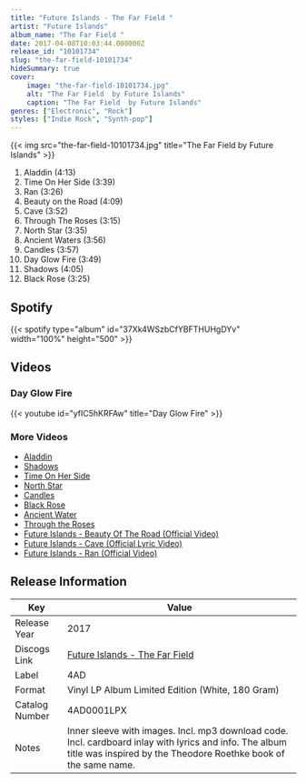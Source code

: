 ```yaml
---
title: "Future Islands - The Far Field "
artist: "Future Islands"
album_name: "The Far Field "
date: 2017-04-08T10:03:44.000000Z
release_id: "10101734"
slug: "the-far-field-10101734"
hideSummary: true
cover:
    image: "the-far-field-10101734.jpg"
    alt: "The Far Field  by Future Islands"
    caption: "The Far Field  by Future Islands"
genres: ["Electronic", "Rock"]
styles: ["Indie Rock", "Synth-pop"]
---
```


{{< img src="the-far-field-10101734.jpg" title="The Far Field  by Future Islands" >}}

<!-- section break -->

1. Aladdin (4:13)
2. Time On Her Side (3:39)
3. Ran (3:26)
4. Beauty on the Road (4:09)
5. Cave (3:52)
6. Through The Roses (3:15)
7. North Star (3:35)
8. Ancient Waters (3:56)
9. Candles (3:57)
10. Day Glow Fire (3:49)
11. Shadows (4:05)
12. Black Rose (3:25)

<!-- section break -->


## Spotify
{{< spotify type="album" id="37Xk4WSzbCfYBFTHUHgDYv" width="100%" height="500" >}}



## Videos
### Day Glow Fire
{{< youtube id="yfIC5hKRFAw" title="Day Glow Fire" >}}<br>

### More Videos

- [Aladdin](https://www.youtube.com/watch?v=5PFZnKYnL1s)
- [Shadows](https://www.youtube.com/watch?v=XpDbwHbQ_Ak)
- [Time On Her Side](https://www.youtube.com/watch?v=r1oGu0w5ySI)
- [North Star](https://www.youtube.com/watch?v=5oOk8j0SfoA)
- [Candles](https://www.youtube.com/watch?v=Y5FSKPpOkLo)
- [Black Rose](https://www.youtube.com/watch?v=J6ivIJt3Vtg)
- [Ancient Water](https://www.youtube.com/watch?v=sUw-sF4kOI8)
- [Through the Roses](https://www.youtube.com/watch?v=gZ0TF3IzNm0)
- [Future Islands - Beauty Of The Road (Official Video)](https://www.youtube.com/watch?v=vsYHJ1ijoik)
- [Future Islands - Cave (Official Lyric Video)](https://www.youtube.com/watch?v=RGrhubD8VDg)
- [Future Islands - Ran (Official Video)](https://www.youtube.com/watch?v=MlQunle406U)


## Release Information
|  Key           | Value                                                |
| ---------------| ---------------------------------------------------- |
| Release Year   | 2017                                   |
| Discogs Link   | [Future Islands - The Far Field ](https://www.discogs.com/release/10101734-Future-Islands-The-Far-Field-) |
| Label          | 4AD |
| Format         | Vinyl LP Album Limited Edition (White, 180 Gram) |
| Catalog Number | 4AD0001LPX |
| Notes | Inner sleeve with images. Incl. mp3 download code. Incl. cardboard inlay with lyrics and info.  The album title was inspired by the Theodore Roethke book of the same name. |